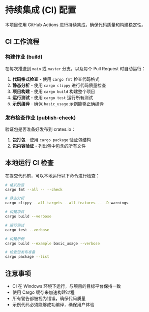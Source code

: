 # 持续集成 (CI) 配置

本项目使用 GitHub Actions 进行持续集成，确保代码质量和构建稳定性。

## CI 工作流程

### 构建作业 (build)

在每次推送到 `main` 或 `master` 分支，以及每个 Pull Request 时自动运行：

1. **代码格式检查** - 使用 `cargo fmt` 检查代码格式
2. **静态分析** - 使用 `cargo clippy` 进行代码质量检查
3. **项目构建** - 使用 `cargo build` 构建整个项目
4. **运行测试** - 使用 `cargo test` 运行所有测试
5. **示例编译** - 确保 `basic_usage` 示例能够正确编译

### 发布检查作业 (publish-check)

验证包是否准备好发布到 crates.io：

1. **包打包** - 使用 `cargo package` 验证包结构
2. **包内容验证** - 列出包中包含的所有文件

## 本地运行 CI 检查

在提交代码前，可以本地运行以下命令进行检查：

```bash
# 格式检查
cargo fmt --all -- --check

# 静态分析
cargo clippy --all-targets --all-features -- -D warnings

# 构建项目
cargo build --verbose

# 运行测试
cargo test --verbose

# 构建示例
cargo build --example basic_usage --verbose

# 检查包发布准备
cargo package --list
```

## 注意事项

- CI 在 Windows 环境下运行，与项目的目标平台保持一致
- 使用 Cargo 缓存来加速构建过程
- 所有警告都被视为错误，确保代码质量
- 示例代码必须能够成功编译，确保用户体验